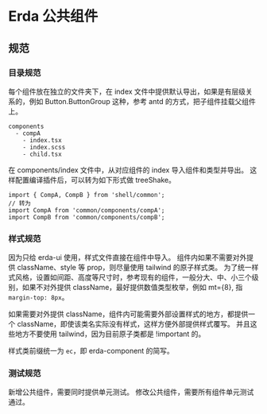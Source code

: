 # Erda 公共组件

## 规范

### 目录规范

每个组件放在独立的文件夹下，在 index 文件中提供默认导出，如果是有层级关系的，例如 Button.ButtonGroup 这种，参考 antd 的方式，把子组件挂载父组件上。

```
components
  - compA
    - index.tsx
    - index.scss
    - child.tsx
```

在 components/index 文件中，从对应组件的 index 导入组件和类型并导出。
这样配置编译插件后，可以转为如下形式做 treeShake。

```
import { CompA, CompB } from 'shell/common';
// 转为
import CompA from 'common/components/compA';
import CompB from 'common/components/compB';
```

### 样式规范

因为只给 erda-ui 使用，样式文件直接在组件中导入。
组件内如果不需要对外提供 className、style 等 prop，则尽量使用 tailwind 的原子样式类。
为了统一样式风格，设置如间距、高度等尺寸时，参考现有的组件，一般分大、中、小三个级别，如果不对外提供 className，最好提供数值类型枚举，例如 mt={8}, 指 `margin-top: 8px`。

如果需要对外提供 className，组件内可能需要外部设置样式的地方，都提供一个 className，即使该类名实际没有样式，这样方便外部提供样式覆写。
并且这些地方不要使用 tailwind，因为目前原子类都是 !important 的。

样式类前缀统一为 `ec`，即 erda-component 的简写。

### 测试规范

新增公共组件，需要同时提供单元测试。
修改公共组件，需要所有组件单元测试通过。
